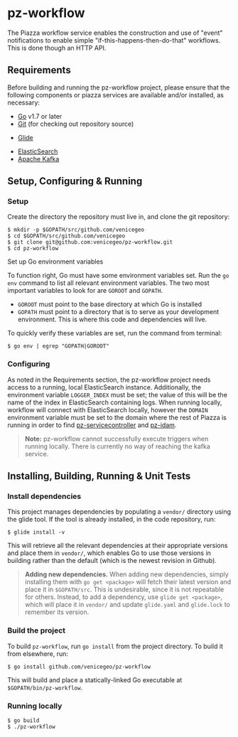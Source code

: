 # pz-workflow
The Piazza workflow service enables the construction and use of "event" notifications to enable simple "if-this-happens-then-do-that" workflows. This is done though an HTTP API.

## Requirements
Before building and running the pz-workflow project, please ensure that the following components or piazza services are available and/or installed, as necessary:
* [Go](https://golang.org/doc/install) v1.7 or later
* [Git](https://git-scm.com/book/en/v2/Getting-Started-Installing-Git) (for checking out repository source)
- [Glide](https://glide.sh)
* [ElasticSearch](https://www.elastic.co/)
* [Apache Kafka](https://kafka.apache.org/quickstart)

## Setup, Configuring & Running

### Setup
Create the directory the repository must live in, and clone the git repository:

    $ mkdir -p $GOPATH/src/github.com/venicegeo
    $ cd $GOPATH/src/github.com/venicegeo
    $ git clone git@github.com:venicegeo/pz-workflow.git
    $ cd pz-workflow

Set up Go environment variables

To function right, Go must have some environment variables set. Run the `go env`
command to list all relevant environment variables. The two most important
variables to look for are `GOROOT` and `GOPATH`.

- `GOROOT` must point to the base directory at which Go is installed
- `GOPATH` must point to a directory that is to serve as your development
  environment. This is where this code and dependencies will live.

To quickly verify these variables are set, run the command from terminal:

	$ go env | egrep "GOPATH|GOROOT"

### Configuring
As noted in the Requirements section, the pz-workflow project needs access to a running, local ElasticSearch instance.
Additionally, the environment variable `LOGGER_INDEX` must be set; the value of this will be the name of the index in ElasticSearch containing logs. When running locally, workflow will connect with ElasticSearch locally, however the `DOMAIN` environment variable must be set to the domain where the rest of Piazza is running in order to find [pz-servicecontroller](https://github.com/venicegeo/pz-servicecontroller) and [pz-idam](https://github.com/venicegeo/pz-idam).

> __Note:__ pz-workflow cannot successfully execute triggers when running locally. There is currently no way of reaching the kafka service.

## Installing, Building, Running & Unit Tests

### Install dependencies

This project manages dependencies by populating a `vendor/` directory using the
glide tool. If the tool is already installed, in the code repository, run:

    $ glide install -v

This will retrieve all the relevant dependencies at their appropriate versions
and place them in `vendor/`, which enables Go to use those versions in building
rather than the default (which is the newest revision in Github).

> **Adding new dependencies.** When adding new dependencies, simply installing
  them with `go get <package>` will fetch their latest version and place it in
  `$GOPATH/src`. This is undesirable, since it is not repeatable for others.
  Instead, to add a dependency, use `glide get <package>`, which will place it
  in `vendor/` and update `glide.yaml` and `glide.lock` to remember its version.

### Build the project
To build `pz-workflow`, run `go install` from the project directory. To build it from elsewhere, run:

	$ go install github.com/venicegeo/pz-workflow

This will build and place a statically-linked Go executable at `$GOPATH/bin/pz-workflow`.

### Running locally

	$ go build
	$ ./pz-workflow

